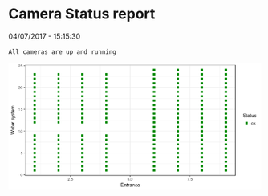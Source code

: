 Camera Status report
================
04/07/2017 - 15:15:30

    All cameras are up and running

![](camreport_files/figure-markdown_github/unnamed-chunk-2-1.png)
